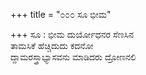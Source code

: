 +++
title = "೦೦೦ ಸೂ ಭೀಮ"

+++
ಸೂ : ಭೀಮ ದುರ್ಯೋಧನರ ಸೆಣಸಿನ  
ತಾಮಸಿಕೆ ಹೆಚ್ಚಿದುದು ಕದನೋ  
ದ್ದಾಮರಸ್ತ್ರಾಭ್ಯಾಸವನು ಮಾಡಿದರು ದ್ರೋಣನಲಿ